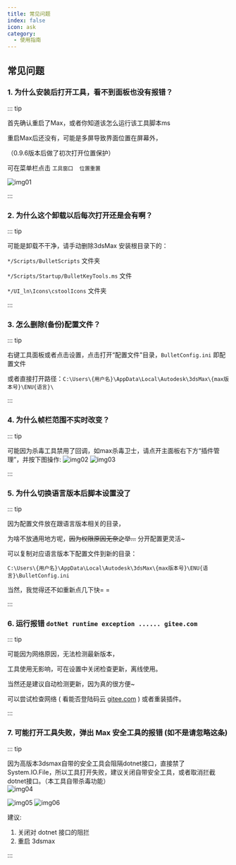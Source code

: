 ```yaml
---
title: 常见问题
index: false
icon: ask
category:
  - 使用指南
---
```


## 常见问题

### 1. 为什么安装后打开工具，看不到面板也没有报错？

::: tip

首先确认重启了Max，或者你知道该怎么运行该工具脚本ms

重启Max后还没有，可能是多屏导致界面位置在屏幕外，

（0.9.6版本后做了初次打开位置保护）

可在菜单栏点击    ``工具窗口  位置重置``

![img01](https://cdn.jsdelivr.net/gh/AniBullet/Blog-cdn@master/images/20221218033444.png)

:::

### 2. 为什么这个卸载以后每次打开还是会有啊？

::: tip

可能是卸载不干净，请手动删除3dsMax 安装根目录下的：

``*/Scripts/BulletScripts`` 文件夹

``*/Scripts/Startup/BulletKeyTools.ms`` 文件

``*/UI_ln\Icons\cstoolIcons`` 文件夹

:::

### 3.  怎么删除(备份)配置文件？

::: tip

右键工具面板或者点击设置，点击打开“配置文件"目录，``BulletConfig.ini`` 即配置文件

或者直接打开路径：``C:\Users\{用户名}\AppData\Local\Autodesk\3dsMax\{max版本号}\ENU{语言}\``

:::

### 4. 为什么帧栏范围不实时改变？

::: tip

可能因为杀毒工具禁用了回调，如max杀毒卫士，请点开主面板右下方“插件管理”，并按下图操作:
![img02](https://cdn.jsdelivr.net/gh/AniBullet/Blog-cdn@master/images/Untitled.png)
![img03](https://cdn.jsdelivr.net/gh/AniBullet/Blog-cdn@master/images/Untitled_1.png)

:::

### 5. 为什么切换语言版本后脚本设置没了

::: tip

因为配置文件放在跟语言版本相关的目录，

为啥不放通用地方呢，~~因为权限原因无奈之举...~~ 分开配置更灵活~

可以复制对应语言版本下配置文件到新的目录：

``C:\Users\{用户名}\AppData\Local\Autodesk\3dsMax\{max版本号}\ENU{语言}\BulletConfig.ini``

当然，我觉得还不如重新点几下快= =

:::

### 6. 运行报错 ``dotNet runtime exception ...... gitee.com``

::: tip

可能因为网络原因，无法检测最新版本，

工具使用无影响，可在设置中关闭检查更新，离线使用。

当然还是建议自动检测更新，因为真的很方便~

可以尝试检查网络 ( 看能否登陆码云 [gitee.com](http://gitee.com) ) 或者重装插件。

:::

### 7. 可能打开工具失败，弹出 Max 安全工具的报错 (如不是请忽略这条)

::: tip

因为高版本3dsmax自带的安全工具会阻隔dotnet接口，直接禁了 System.IO.File，所以工具打开失败，建议关闭自带安全工具，或者取消拦截dotnet接口。（本工具自带杀毒功能）  
![img04](https://cdn.jsdelivr.net/gh/AniBullet/Blog-cdn@master/images/Snipaste_2023-05-13_19-46-04.png)  


![img05](https://cdn.jsdelivr.net/gh/AniBullet/Blog-cdn@master/images/Snipaste_2023-05-13_19-47-20.png)
![img06](https://cdn.jsdelivr.net/gh/AniBullet/Blog-cdn@master/images/Snipaste_2023-05-13_19-47-44.png)  

建议:  
1. 关闭对 dotnet 接口的阻拦  
2. 重启 3dsmax  

:::
